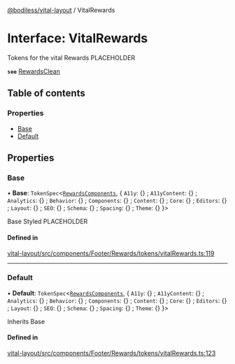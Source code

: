 [@bodiless/vital-layout](../README.md) / VitalRewards

# Interface: VitalRewards

Tokens for the vital Rewards PLACEHOLDER

**`see`** [RewardsClean](../README.md#rewardsclean)

## Table of contents

### Properties

- [Base](VitalRewards.md#base)
- [Default](VitalRewards.md#default)

## Properties

### Base

• **Base**: `TokenSpec`<[`RewardsComponents`](RewardsComponents.md), { `A11y`: {} ; `A11yContent`: {} ; `Analytics`: {} ; `Behavior`: {} ; `Components`: {} ; `Content`: {} ; `Core`: {} ; `Editors`: {} ; `Layout`: {} ; `SEO`: {} ; `Schema`: {} ; `Spacing`: {} ; `Theme`: {}  }\>

Base Styled PLACEHOLDER

#### Defined in

[vital-layout/src/components/Footer/Rewards/tokens/vitalRewards.ts:119](https://github.com/johnsonandjohnson/Bodiless-JS/blob/9dbde5975/packages/vital-layout/src/components/Footer/Rewards/tokens/vitalRewards.ts#L119)

___

### Default

• **Default**: `TokenSpec`<[`RewardsComponents`](RewardsComponents.md), { `A11y`: {} ; `A11yContent`: {} ; `Analytics`: {} ; `Behavior`: {} ; `Components`: {} ; `Content`: {} ; `Core`: {} ; `Editors`: {} ; `Layout`: {} ; `SEO`: {} ; `Schema`: {} ; `Spacing`: {} ; `Theme`: {}  }\>

Inherits Base

#### Defined in

[vital-layout/src/components/Footer/Rewards/tokens/vitalRewards.ts:123](https://github.com/johnsonandjohnson/Bodiless-JS/blob/9dbde5975/packages/vital-layout/src/components/Footer/Rewards/tokens/vitalRewards.ts#L123)
